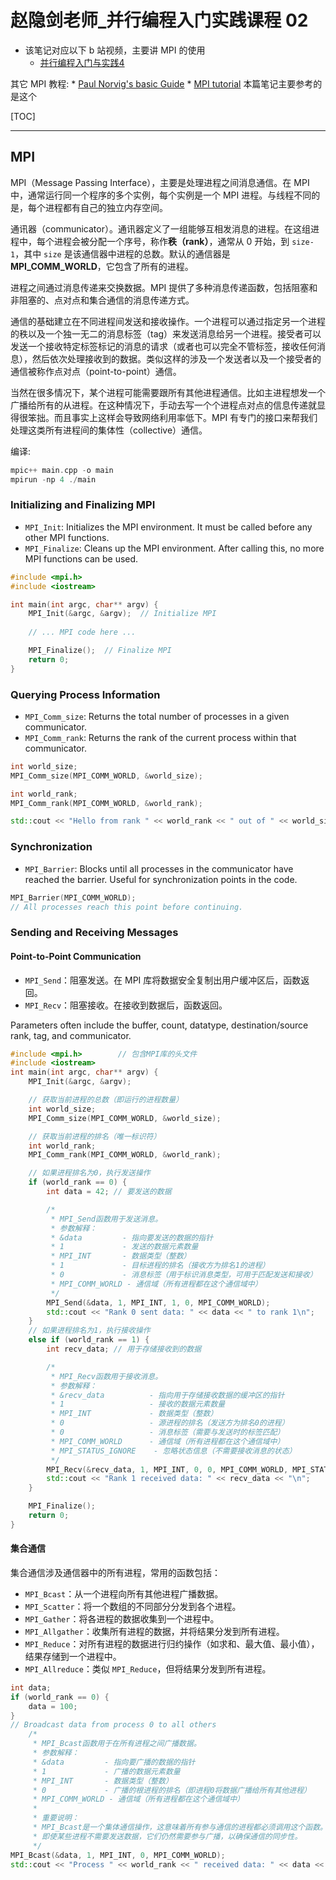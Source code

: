 # 赵隐剑老师_并行编程入门实践课程 02

* 该笔记对应以下 b 站视频，主要讲 MPI 的使用
	*  [并行编程入门与实践4](https://www.bilibili.com/video/BV1PQU2YvE8J/?spm_id_from=333.788.recommend_more_video.4&vd_source=b7bbd99721bfe117cc47d14c9f45af86)

其它 MPI 教程:
	* [Paul Norvig's basic Guide](https://www.paulnorvig.com/guides/using-mpi-with-c.html) 
	* [MPI tutorial](https://mpitutorial.com/tutorials/) 本篇笔记主要参考的是这个

[TOC]


---

## MPI

MPI（Message Passing Interface），主要是处理进程之间消息通信。在 MPI 中，通常运行同一个程序的多个实例，每个实例是一个 MPI 进程。与线程不同的是，每个进程都有自己的独立内存空间。

通讯器（communicator）。通讯器定义了一组能够互相发消息的进程。在这组进程中，每个进程会被分配一个序号，称作**秩（rank）**，通常从 0 开始，到 `size-1`，其中 `size` 是该通信器中进程的总数。默认的通信器是 **MPI_COMM_WORLD**，它包含了所有的进程。

进程之间通过消息传递来交换数据。MPI 提供了多种消息传递函数，包括阻塞和非阻塞的、点对点和集合通信的消息传递方式。

通信的基础建立在不同进程间发送和接收操作。一个进程可以通过指定另一个进程的秩以及一个独一无二的消息标签（tag）来发送消息给另一个进程。接受者可以发送一个接收特定标签标记的消息的请求（或者也可以完全不管标签，接收任何消息），然后依次处理接收到的数据。类似这样的涉及一个发送者以及一个接受者的通信被称作点对点（point-to-point）通信。

当然在很多情况下，某个进程可能需要跟所有其他进程通信。比如主进程想发一个广播给所有的从进程。在这种情况下，手动去写一个个进程点对点的信息传递就显得很笨拙。而且事实上这样会导致网络利用率低下。MPI 有专门的接口来帮我们处理这类所有进程间的集体性（collective）通信。

编译:

```cpp
mpic++ main.cpp -o main
mpirun -np 4 ./main
```

### Initializing and Finalizing MPI

-   `MPI_Init`: Initializes the MPI environment. It must be called before any other MPI functions.
-   `MPI_Finalize`: Cleans up the MPI environment. After calling this, no more MPI functions can be used.

```cpp
#include <mpi.h>
#include <iostream>

int main(int argc, char** argv) {
    MPI_Init(&argc, &argv);  // Initialize MPI
    
    // ... MPI code here ...

    MPI_Finalize();  // Finalize MPI
    return 0;
}
```


### Querying Process Information

-  `MPI_Comm_size`: Returns the total number of processes in a given communicator.
-   `MPI_Comm_rank`: Returns the rank of the current process within that communicator.

```cpp
int world_size;
MPI_Comm_size(MPI_COMM_WORLD, &world_size);

int world_rank;
MPI_Comm_rank(MPI_COMM_WORLD, &world_rank);

std::cout << "Hello from rank " << world_rank << " out of " << world_size << "!\n";
```


### Synchronization

* `MPI_Barrier`: Blocks until all processes in the communicator have reached the barrier. Useful for synchronization points in the code.

```cpp
MPI_Barrier(MPI_COMM_WORLD);
// All processes reach this point before continuing.
```

### Sending and Receiving Messages

#### Point-to-Point Communication

-   `MPI_Send`：阻塞发送。在 MPI 库将数据安全复制出用户缓冲区后，函数返回。
-   `MPI_Recv`：阻塞接收。在接收到数据后，函数返回。

Parameters often include the buffer, count, datatype, destination/source rank, tag, and communicator.

```cpp
#include <mpi.h>        // 包含MPI库的头文件
#include <iostream>    
int main(int argc, char** argv) {
    MPI_Init(&argc, &argv);

    // 获取当前进程的总数（即运行的进程数量）
    int world_size;
    MPI_Comm_size(MPI_COMM_WORLD, &world_size);

    // 获取当前进程的排名（唯一标识符）
    int world_rank;
    MPI_Comm_rank(MPI_COMM_WORLD, &world_rank);

    // 如果进程排名为0，执行发送操作
    if (world_rank == 0) {
        int data = 42; // 要发送的数据

        /*
         * MPI_Send函数用于发送消息。
         * 参数解释：
         * &data         - 指向要发送的数据的指针
         * 1             - 发送的数据元素数量
         * MPI_INT       - 数据类型（整数）
         * 1             - 目标进程的排名（接收方为排名1的进程）
         * 0             - 消息标签（用于标识消息类型，可用于匹配发送和接收）
         * MPI_COMM_WORLD - 通信域（所有进程都在这个通信域中）
         */
        MPI_Send(&data, 1, MPI_INT, 1, 0, MPI_COMM_WORLD);
        std::cout << "Rank 0 sent data: " << data << " to rank 1\n";
    }
    // 如果进程排名为1，执行接收操作
    else if (world_rank == 1) {
        int recv_data; // 用于存储接收到的数据

        /*
         * MPI_Recv函数用于接收消息。
         * 参数解释：
         * &recv_data          - 指向用于存储接收数据的缓冲区的指针
         * 1                   - 接收的数据元素数量
         * MPI_INT             - 数据类型（整数）
         * 0                   - 源进程的排名（发送方为排名0的进程）
         * 0                   - 消息标签（需要与发送时的标签匹配）
         * MPI_COMM_WORLD      - 通信域（所有进程都在这个通信域中）
         * MPI_STATUS_IGNORE    - 忽略状态信息（不需要接收消息的状态）
         */
        MPI_Recv(&recv_data, 1, MPI_INT, 0, 0, MPI_COMM_WORLD, MPI_STATUS_IGNORE);
        std::cout << "Rank 1 received data: " << recv_data << "\n";
    }

    MPI_Finalize();
    return 0;
}
```

#### 集合通信

集合通信涉及通信器中的所有进程，常用的函数包括：

-   `MPI_Bcast`：从一个进程向所有其他进程广播数据。
-   `MPI_Scatter`：将一个数组的不同部分分发到各个进程。
-   `MPI_Gather`：将各进程的数据收集到一个进程中。
-   `MPI_Allgather`：收集所有进程的数据，并将结果分发到所有进程。
-   `MPI_Reduce`：对所有进程的数据进行归约操作（如求和、最大值、最小值），结果存储到一个进程中。
-   `MPI_Allreduce`：类似 `MPI_Reduce`，但将结果分发到所有进程。

```cpp
int data;
if (world_rank == 0) {
    data = 100;
}
// Broadcast data from process 0 to all others
    /*
     * MPI_Bcast函数用于在所有进程之间广播数据。
     * 参数解释：
     * &data         - 指向要广播的数据的指针
     * 1             - 广播的数据元素数量
     * MPI_INT       - 数据类型（整数）
     * 0             - 广播的根进程的排名（即进程0将数据广播给所有其他进程）
     * MPI_COMM_WORLD - 通信域（所有进程都在这个通信域中）
     *
     * 重要说明：
     * MPI_Bcast是一个集体通信操作，这意味着所有参与通信的进程都必须调用这个函数。
     * 即使某些进程不需要发送数据，它们仍然需要参与广播，以确保通信的同步性。
     */
MPI_Bcast(&data, 1, MPI_INT, 0, MPI_COMM_WORLD);
std::cout << "Process " << world_rank << " received data: " << data << "\n";
```
<!--stackedit_data:
eyJoaXN0b3J5IjpbMjUzNjQ0NzUsLTE3ODExNzUsLTIwNzMzMD
U2MSwtMzE0NDAzNjIyLC02NDg3NzM5MDIsLTcwMjg4Mzg4OSwt
Mjg2MDg2Njc0LC0xNTU5NzA5MTQ4LDc2MjQ0ODI5MCwxNzc1Mj
A4NzEyXX0=
-->